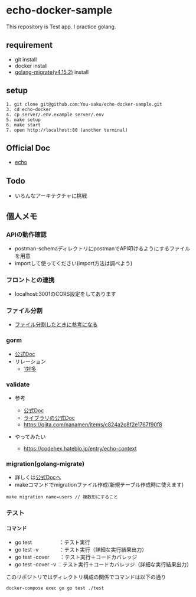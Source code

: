 # echo-docker-sample

This repository is Test app. I practice golang.

## requirement
 * git install
 * docker install
 * [golang-migrate(v4.15.2)](https://github.com/golang-migrate/migrate) install


## setup
```
1. git clone git@github.com:You-saku/echo-docker-sample.git
3. cd echo-docker
4. cp server/.env.example server/.env
5. make setup
6. make start
7. open http://localhost:80 (another terminal)
```

## Official Doc
 * [echo](https://echo.labstack.com/)

## Todo
 - いろんなアーキテクチャに挑戦

## 個人メモ

### APIの動作確認
 * postman-schemaディレクトリにpostmanでAPI叩けるようにするファイルを用意
 * importして使ってください(import方法は調べよう)

### フロントとの連携
 * localhost:3001のCORS設定をしてあります

### ファイル分割
 * [ファイル分割したときに参考になる](https://qiita.com/fetaro/items/31b02b940ce9ec579baf#%E3%83%A2%E3%82%B8%E3%83%A5%E3%83%BC%E3%83%AB%E3%83%A2%E3%83%BC%E3%83%89%E3%81%A7%E3%81%AE%E5%86%85%E9%83%A8%E3%83%91%E3%83%83%E3%82%B1%E3%83%BC%E3%82%B8%E3%81%AEimport)

### gorm
 * [公式Doc](https://gorm.io/ja_JP/docs/)
 * リレーション
    * [1対多](https://gorm.io/ja_JP/docs/has_many.html) 

### validate
 * 参考
   * [公式Doc](https://echo.labstack.com/guide/request/)
   * [ライブラリの公式Doc](https://github.com/go-playground/validator)
   * https://qiita.com/nanamen/items/c824a2c8f2e1767f90f8
   
 * やってみたい
   * https://codehex.hateblo.jp/entry/echo-context

### migration(golang-migrate)
 * 詳しくは[公式Docへ](https://github.com/golang-migrate/migrate)
 * makeコマンドでmigrationファイル作成(新規テーブル作成時に使えます)
```例)
make migration name=users // 複数形にすること
```

### テスト
#### コマンド
  * go test　　　 　　：テスト実行
  * go test -v　　　　：テスト実行（詳細な実行結果出力）
  * go test -cover　　：テスト実行＋コードカバレッジ
  * go test -cover -v ：テスト実行＋コードカバレッジ（詳細な実行結果出力）

このリポジトリではディレクトリ構成の関係でコマンドは以下の通り
```
docker-compose exec go go test ./test
```
